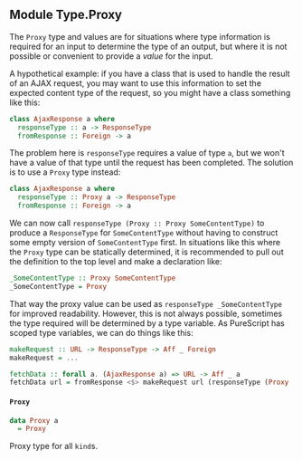 ## Module Type.Proxy

The `Proxy` type and values are for situations where type information is
required for an input to determine the type of an output, but where it is
not possible or convenient to provide a _value_ for the input.

A hypothetical example: if you have a class that is used to handle the
result of an AJAX request, you may want to use this information to set the
expected content type of the request, so you might have a class something
like this:

``` purescript
class AjaxResponse a where
  responseType :: a -> ResponseType
  fromResponse :: Foreign -> a
```

The problem here is `responseType` requires a value of type `a`, but we
won't have a value of that type until the request has been completed. The
solution is to use a `Proxy` type instead:

``` purescript
class AjaxResponse a where
  responseType :: Proxy a -> ResponseType
  fromResponse :: Foreign -> a
```

We can now call `responseType (Proxy :: Proxy SomeContentType)` to produce
a `ResponseType` for `SomeContentType` without having to construct some
empty version of `SomeContentType` first. In situations like this where
the `Proxy` type can be statically determined, it is recommended to pull
out the definition to the top level and make a declaration like:

``` purescript
_SomeContentType :: Proxy SomeContentType
_SomeContentType = Proxy
```

That way the proxy value can be used as `responseType _SomeContentType`
for improved readability. However, this is not always possible, sometimes
the type required will be determined by a type variable. As PureScript has
scoped type variables, we can do things like this:

``` purescript
makeRequest :: URL -> ResponseType -> Aff _ Foreign
makeRequest = ...

fetchData :: forall a. (AjaxResponse a) => URL -> Aff _ a
fetchData url = fromResponse <$> makeRequest url (responseType (Proxy :: Proxy a))
```

#### `Proxy`

``` purescript
data Proxy a
  = Proxy
```

Proxy type for all `kind`s.


